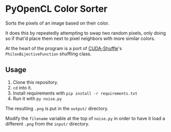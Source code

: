 # PyOpenCL Color Sorter

Sorts the pixels of an image based on their color.

It does this by repeatedly attempting to swap two random pixels, only doing so if that'd place them next to pixel neighbors with more similar colors.

At the heart of the program is a port of [CUDA-Shuffle](https://github.com/djns99/CUDA-Shuffle)'s `PhiloxBijectiveFunction` shuffling class.

## Usage

1. Clone this repository.
2. `cd` into it.
3. Install requirements with `pip install -r requirements.txt`
4. Run it with `py noise.py`

The resulting `.png` is put in the `output/` directory.

Modify the `filename` variable at the top of `noise.py` in order to have it load a different `.png` from the `input/` directory.
